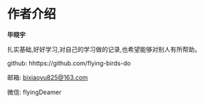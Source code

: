 # 作者介绍

**毕晓宇**

扎实基础,好好学习,对自己的学习做的记录,也希望能够对别人有所帮助。

github: hhttps://github.com/flying-birds-do

邮箱: bixiaoyu825@163.com

微信: flyingDeamer
